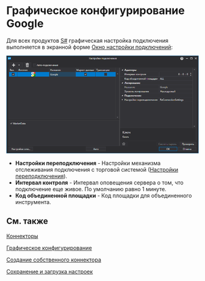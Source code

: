 # Графическое конфигурирование Google

Для всех продуктов [S\#](../../../../api.md) графическая настройка подключения выполняется в экранной форме [Окно настройки подключений](../../../graphical_user_interface/connection_settings_window.md):

![API GUI Settings Google](../../../../../images/api_gui_settings_google.png)

- **Настройки переподключения** \- Настройки механизма отслеживания подключения с торговой системой ([Настройки переподключения](../../reconnection_settings.md)). 
- **Интервал контроля** \- Интервал оповещения сервера о том, что подключение еще живое. По умолчанию равно 1 минуте. 
- **Код объединенной площадки** \- Код площадки для объединенного инструмента. 

## См. также

[Коннекторы](../../../connectors.md)

[Графическое конфигурирование](../../graphical_configuration.md)

[Создание собственного коннектора](../../creating_own_connector.md)

[Сохранение и загрузка настроек](../../save_and_load_settings.md)
